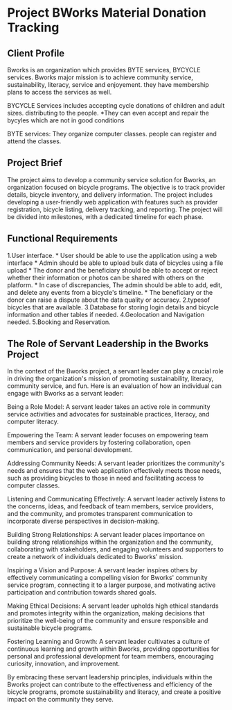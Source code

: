 # Project BWorks Material Donation Tracking

## Client Profile

Bworks is an organization which provides BYTE services, BYCYCLE services. Bworks major mission is to achieve community service, sustainability, literacy, service and enjoyement.
they have membership plans to access the services as well.

BYCYCLE Services includes accepting cycle donations of children and adult sizes.
distributing to the people.
*They can even accept and repair the bycyles which are not in good conditions

BYTE services:
They organize computer classes. people can register and attend the classes.

## Project Brief

The project aims to develop a community service solution for Bworks, an organization focused on bicycle programs. The objective is to track provider details, bicycle inventory, and delivery information. The project includes developing a user-friendly web application with features such as provider registration, bicycle listing, delivery tracking, and reporting. The project will be divided into milestones, with a dedicated timeline for each phase.

## Functional Requirements

1.User interface.
    * User should be able to use the application using a web interface
    * Admin should be able to upload bulk data of bicycles using a file upload
    * The donor and the beneficiary should be able to accept or reject whether their information or photos can be shared with others on the platform.
    * In case of discrepancies, The admin should be able to add, edit, and delete any events from a bicycle's timeline.
    * The beneficiary or the donor can raise a dispute about the data quality or accuracy.
2.typesof bicycles that are available.
3.Database for storing login details and bicycle information and other tables if needed.
4.Geolocation and Navigation needed.
5.Booking and Reservation.

## The Role of Servant Leadership in the Bworks Project

In the context of the Bworks project, a servant leader can play a crucial role in driving the organization's mission of promoting sustainability, literacy, community service, and fun. Here is an evaluation of how an individual can engage with Bworks as a servant leader:

Being a Role Model: A servant leader takes an active role in community service activities and advocates for sustainable practices, literacy, and computer literacy.

Empowering the Team: A servant leader focuses on empowering team members and service providers by fostering collaboration, open communication, and personal development.

Addressing Community Needs: A servant leader prioritizes the community's needs and ensures that the web application effectively meets those needs, such as providing bicycles to those in need and facilitating access to computer classes.

Listening and Communicating Effectively: A servant leader actively listens to the concerns, ideas, and feedback of team members, service providers, and the community, and promotes transparent communication to incorporate diverse perspectives in decision-making.

Building Strong Relationships: A servant leader places importance on building strong relationships within the organization and the community, collaborating with stakeholders, and engaging volunteers and supporters to create a network of individuals dedicated to Bworks' mission.

Inspiring a Vision and Purpose: A servant leader inspires others by effectively communicating a compelling vision for Bworks' community service program, connecting it to a larger purpose, and motivating active participation and contribution towards shared goals.

Making Ethical Decisions: A servant leader upholds high ethical standards and promotes integrity within the organization, making decisions that prioritize the well-being of the community and ensure responsible and sustainable bicycle programs.

Fostering Learning and Growth: A servant leader cultivates a culture of continuous learning and growth within Bworks, providing opportunities for personal and professional development for team members, encouraging curiosity, innovation, and improvement.

By embracing these servant leadership principles, individuals within the Bworks project can contribute to the effectiveness and efficiency of the bicycle programs, promote sustainability and literacy, and create a positive impact on the community they serve.
